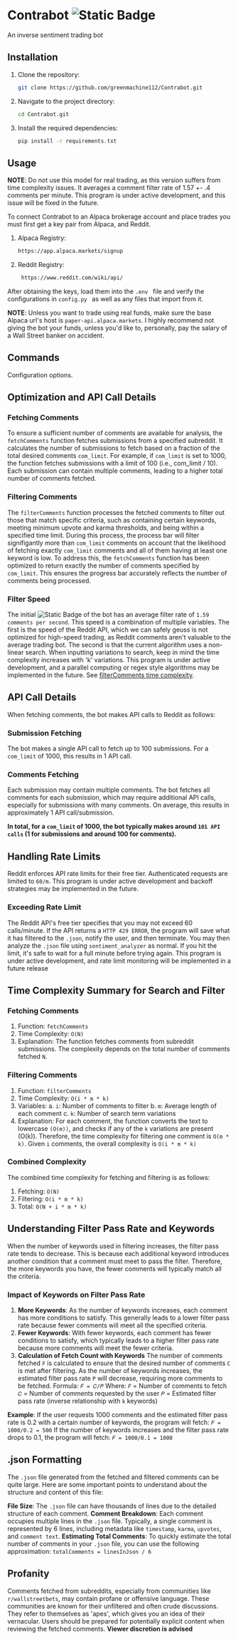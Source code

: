 # Contrabot ![Static Badge](https://img.shields.io/badge/version-v1.0.0-green)
An inverse sentiment trading bot

## Installation
1. Clone the repository:
    ```bash
    git clone https://github.com/greenmachine112/Contrabot.git
    ```
2. Navigate to the project directory:
    ```bash
    cd Contrabot.git
    ```
3. Install the required dependencies:
    ```bash
    pip install -r requirements.txt
    ```
## Usage
**NOTE**: Do not use this model for real trading, as this version suffers from time complexity issues. It averages a comment filter rate of 1.57 +- .4 comments per minute. This program is under active development, and this issue will be fixed in the future.

To connect Contrabot to an Alpaca brokerage account and place trades you must first get a key pair from Alpaca, and Reddit.
1. Alpaca Registry:
    ```bash
    https://app.alpaca.markets/signup
    ```
2. Reddit Registry:
   ```bash
    https://www.reddit.com/wiki/api/
    ```
After obtaining the keys, load them into the ```.env ``` file and verify the configurations in ```config.py ``` as well as any files that import from it.

**NOTE**: Unless you want to trade using real funds, make sure the base Alpaca url's host is ```paper-api.alpaca.markets```. I highly recommend not giving the bot your funds, unless you'd like to, personally, pay the salary of a Wall Street banker on accident.

## Commands

Configuration options.

## Optimization and API Call Details

### Fetching Comments
To ensure a sufficient number of comments are available for analysis, the ```fetchComments``` function fetches submissions from a specified subreddit. It calculates the number of submissions to fetch based on a fraction of the total desired comments ```com_limit```. For example, if ```com_limit``` is set to 1000, the function fetches submissions with a limit of 100 (i.e., com_limit / 10). Each submission can contain multiple comments, leading to a higher total number of comments fetched.

### Filtering Comments
The ```filterComments``` function processes the fetched comments to filter out those that match specific criteria, such as containing certain keywords, meeting minimum upvote and karma thresholds, and being within a specified time limit. During this process, the process bar will filter signifigantly more than ```com_limit``` comments on account that the likelihood of fetching exactly ```com_limit``` comments and all of them having at least one keyword is low. To address this, the ```fetchComments``` function has been optimized to return exactly the number of comments specified by ```com_limit```. This ensures the progress bar accurately reflects the number of comments being processed. 

### Filter Speed
The initial ![Static Badge](https://img.shields.io/badge/version-v1.0.0-green) of the bot has an average filter rate of ```1.59 comments per second```. This speed is a combination of multiple variables. The first is the speed of the Reddit API, which we can safely geuss is not optimized for high-speed trading, as Reddit comments aren't valuable to the average trading bot. The second is that the current algorithm uses a non-linear search. When inputting variations to search, keep in mind the time complexity increases with 'k' variations. This program is under active development, and a parallel computing or regex style algorithms may be implemented in the future. See [filterComments time complexity](#filtering-comments).

## API Call Details
 When fetching comments, the bot makes API calls to Reddit as follows:

### Submission Fetching
The bot makes a single API call to fetch up to 100 submissions. For a ```com_limit``` of 1000, this results in 1 API call.

### Comments Fetching
Each submission may contain multiple comments. The bot fetches all comments for each submission, which may require additional API calls, especially for submissions with many comments. 
On average, this results in approximately 1 API call/submission.

**In total, for a ```com_limit``` of 1000, the bot typically makes around ```101 API calls``` (1 for submissions and around 100 for comments).**

## Handling Rate Limits
Reddit enforces API rate limits for their free tier. Authenticated requests are limited to ```60/m```. This program is under active development and backoff strategies may be implemented in the future.

### Exceeding Rate Limit
The Reddit API's free tier specifies that you may not exceed 60 calls/minute. If the API returns a ```HTTP 429 ERROR```, the program will save what it has filtered to the ```.json```, notify the user, and then terminate. You may then analyze the ```.json``` file using ```sentiment_analyzer``` as normal. If you hit the limit, it's safe to wait for a full minute before trying again. This program is under active development, and rate limit monitoring will be implemented in a future release

## Time Complexity Summary for Search and Filter

### Fetching Comments
1. Function: ```fetchComments```
2. Time Complexity: ```O(N)```
3. Explanation: The function fetches comments from subreddit submissions. The complexity depends on the total number of comments fetched ```N```.

### Filtering Comments
1. Function: ```filterComments```
2. Time Complexity: ```O(i * m * k)```
3. Variables:
    a. ```i```: Number of comments to filter
    b. ```m```: Average length of each comment
    c. ```k```: Number of search term variations
4. Explanation: For each comment, the function converts the text to lowercase ```(O(m))```, and checks if any of the ```k``` variations are present (O(k)). Therefore, the time complexity for filtering one comment is ```O(m * k)```. Given ```i``` comments, the overall complexity is ```O(i * m * k)```

### Combined Complexity
The combined time complexity for fetching and filtering is as follows:
1. Fetching: ```O(N)```
2. Filtering: ```O(i * m * k)```
3. Total: ```O(N + i * m * k)```

## Understanding Filter Pass Rate and Keywords
When the number of keywords used in filtering increases, the filter pass rate tends to decrease. This is because each additional keyword introduces another condition that a comment must meet to pass the filter. Therefore, the more keywords you have, the fewer comments will typically match all the criteria.

### Impact of Keywords on Filter Pass Rate
1. **More Keywords**: As the number of keywords increases, each comment has more conditions to satisfy. This generally leads to a lower filter pass rate because fewer comments will meet all the specified criteria.
1. **Fewer Keywords**: With fewer keywords, each comment has fewer conditions to satisfy, which typically leads to a higher filter pass rate because more comments will meet the fewer criteria.
3. **Calculation of Fetch Count with Keywords**
The number of comments fetched ```F``` is calculated to ensure that the desired number of comments ```C``` is met after filtering. As the number of keywords increases, the estimated filter pass rate ```P``` will decrease, requiring more comments to be fetched.
Formula:
```𝐹 = 𝐶/𝑃```
Where:
```𝐹``` = Number of comments to fetch
```𝐶``` = Number of comments requested by the user
```𝑃``` = Estimated filter pass rate (inverse relationship with ```k``` keywords)

**Example**: If the user requests 1000 comments and the estimated filter pass rate is 0.2 with a certain number of keywords, the program will fetch: ```𝐹 = 1000/0.2 = 500```
If the number of keywords increases and the filter pass rate drops to 0.1, the program will fetch: ```𝐹 = 1000/0.1 = 1000```

## .json Formatting
The ```.json``` file generated from the fetched and filtered comments can be quite large. Here are some important points to understand about the structure and content of this file:

**File Size**: The ```.json``` file can have thousands of lines due to the detailed structure of each comment.
**Comment Breakdown**: Each comment occupies multiple lines in the ```.json``` file. Typically, a single comment is represented by 6 lines, including metadata like ```timestamp```, ```karma```, ```upvotes```, and ```comment text```.
**Estimating Total Comments**: To quickly estimate the total number of comments in your ```.json``` file, you can use the following approximation:
```totalComments = linesInJson / 6```

## Profanity 
Comments fetched from subreddits, especially from communities like ```r/wallstreetbets```, may contain profane or offensive language. These communities are known for their unfiltered and often crude discussions. They refer to themselves as 'apes', which gives you an idea of their vernacular. Users should be prepared for potentially explicit content when reviewing the fetched comments. **Viewer discretion is advised**
